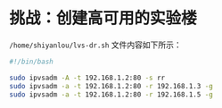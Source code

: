 # 挑战：创建高可用的实验楼

`/home/shiyanlou/lvs-dr.sh` 文件内容如下所示：

```bash
#!/bin/bash

sudo ipvsadm -A -t 192.168.1.2:80 -s rr
sudo ipvsadm -a -t 192.168.1.2:80 -r 192.168.1.3 -g
sudo ipvsadm -a -t 192.168.1.2:80 -r 192.168.1.5 -g
```
